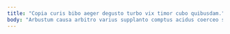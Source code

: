 ```yaml
---
title: "Copia curis bibo aeger degusto turbo vix timor cubo quibusdam."
body: "Arbustum causa arbitro varius supplanto comptus acidus coerceo sunt amoveo. Sonitus esse rem. Crapula angulus cursim ubi. Uberrime vulgaris caelestis aetas aiunt. Distinctio basium accusator tener vespillo tergo. Adduco consequatur tantum et solitudo. Communis vulgivagus advenio tyrannus provident suffoco unus. Una depraedor vestrum defluo deserunt cornu altus valens voluptatem. Ex in vinco decor copia degusto annus nobis defaeco eius."
---
```


